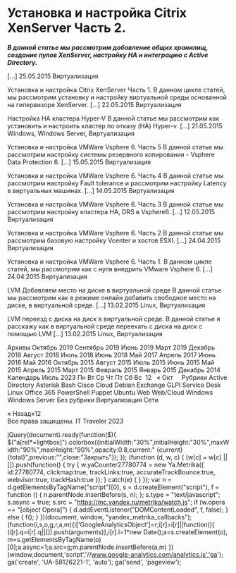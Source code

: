 #  Установка и настройка Citrix XenServer Часть 2.   
***В данной статье мы рассмотрим добавление общих хранилищ, создание пулов XenServer, настройку HA и интеграцию с Active Directory.***

 [...] 
 25.05.2015 
 Виртуализация 
        
	
 
 Установка и настройка Citrix XenServer Часть 1. 
В данном цикле статей, мы рассмотрим установку и настройку виртуальной среды основанной на гипервизоре XenServer. [...] 
 22.05.2015 
 Виртуализация 
        
	
 
 Настройка HA кластера Hyper-V 
В данной статье мы рассмотрим как установить и настроить кластер по отказу (HA) Hyper-v.
 [...] 
 21.05.2015 
 Windows, Windows Server, Виртуализация 
        
	
 
 Установка и настройка VMWare Vsphere 6. Часть 5 
В данной статье мы рассмотрим настройку системы резервного копирования - Vsphere Data Protection 6.
 [...] 
 15.05.2015 
 Виртуализация 
        
	
 
 Установка и настройка VMWare Vsphere 6. Часть 4 
В данной статье мы рассмотрим настройку Fault tolerance и рассмотрим настройку Latency в виртуальных машинах. [...] 
 14.05.2015 
 Виртуализация 
        
	
 
 Установка и настройка VMWare Vsphere 6. Часть 3 
В данной статье мы рассмотрим настройку кластера HA, DRS в Vsphere6. [...] 
 12.05.2015 
 Виртуализация 
        
	
 
 Установка и настройка VMWare Vsphere 6. Часть 2 
В данной статье мы рассмотрим базовую настройку Vcenter и хостов ESXI.
 [...] 
 24.04.2015 
 Виртуализация 
        
	
 
 Установка и настройка VMWare Vsphere 6. Часть 1. 
В данном цикле статей, мы рассмотрим как с нуля внедрить VMware Vsphere 6. [...] 
 24.04.2015 
 Виртуализация 
        
	
 
 LVM Добавляем место на диске в виртуальной среде 
В данной статье мы рассмотрим как в режиме онлайн добавить свободное место на диске, в виртуальной среде. [...] 
 13.02.2015 
 Linux, Виртуализация 
        
	
 
 LVM переезд с диска на диск в виртуальной среде. 
В данной статье я расскажу как в виртуальной среде переехать с диска на диск с помощью LVM [...] 
 13.02.2015 
 Linux, Виртуализация 
        
Архивы
Октябрь 2019
Сентябрь 2019
Июнь 2019
Март 2019
Декабрь 2018
Август 2018
Июль 2018
Июнь 2018
Май 2017
Апрель 2017
Июнь 2016
Май 2016
Октябрь 2015
Август 2015
Июль 2015
Июнь 2015
Май 2015
Апрель 2015
Март 2015
Февраль 2015
Январь 2015
Декабрь 2014
Календарь
Июль 2023
Пн
Вт
Ср
Чт
Пт
Сб
Вс
&nbsp;12
&nbsp;
&laquo; Окт
&nbsp;
&nbsp;
Рубрики
Active Directory
Asterisk
Bash
Cisco
Cloud
Debian
Exchange
GLPI Service Desk
Linux
Office 365
PowerShell
Puppet
Ubuntu
Web
Web/Cloud
Windows
Windows Server
Без рубрики
Виртуализация
Сети
                 
« Назад«12  
Все права защищены. IT Traveler 2023 
                            
jQuery(document).ready(function($){
$("a[rel*=lightbox]").colorbox({initialWidth:"30%",initialHeight:"30%",maxWidth:"90%",maxHeight:"90%",opacity:0.8,current:" {current}  {total}",previous:"",close:"Закрыть"});
});
(function (d, w, c) {
(w[c] = w[c] || []).push(function() {
try {
w.yaCounter27780774 = new Ya.Metrika({
id:27780774,
clickmap:true,
trackLinks:true,
accurateTrackBounce:true,
webvisor:true,
trackHash:true
});
} catch(e) { }
});
var n = d.getElementsByTagName("script")[0],
s = d.createElement("script"),
f = function () { n.parentNode.insertBefore(s, n); };
s.type = "text/javascript";
s.async = true;
s.src = "https://mc.yandex.ru/metrika/watch.js";
if (w.opera == "[object Opera]") {
d.addEventListener("DOMContentLoaded", f, false);
} else { f(); }
})(document, window, "yandex_metrika_callbacks");
(function(i,s,o,g,r,a,m){i['GoogleAnalyticsObject']=r;i[r]=i[r]||function(){
(i[r].q=i[r].q||[]).push(arguments)},i[r].l=1*new Date();a=s.createElement(o),
m=s.getElementsByTagName(o)[0];a.async=1;a.src=g;m.parentNode.insertBefore(a,m)
})(window,document,'script','//www.google-analytics.com/analytics.js','ga');
ga('create', 'UA-58126221-1', 'auto');
ga('send', 'pageview');

